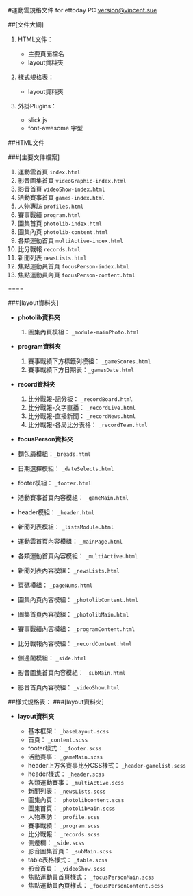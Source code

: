 #運動雲規格文件
for ettoday PC version@vincent.sue


##[文件大綱]

1. HTML文件：

	* 主要頁面檔名
	* layout資料夾 

2. 樣式規格表：

	* layout資料夾

3. 外掛Plugins：
	* slick.js
	* font-awesome 字型


##HTML文件

###[主要文件檔案]
1. 運動雲首頁 `index.html`
2. 影音圖集首頁 `videoGraphic-index.html`
3. 影音首頁 `videoShow-index.html`
4. 活動賽事首頁 `games-index.html`
5. 人物專訪 `profiles.html`
6. 賽事戰績 `program.html`
7. 圖集首頁 `photolib-index.html`
8. 圖集內頁 `photolib-content.html`
9. 各類運動首頁 `multiActive-index.html`
10. 比分戰報 `records.html`
11. 新聞列表 `newsLists.html`
12. 焦點運動員首頁 `focusPerson-index.html`
13. 焦點運動員內頁 `focusPerson-content.html`



====



###[layout資料夾]
	
* **photolib資料夾** 

	1. 圖集內頁模組： `_module-mainPhoto.html`

* **program資料夾** 

	1. 賽事戰績下方標籤列模組： `_gameScores.html`
	2. 賽事戰績下方日期表：`_gamesDate.html`

* **record資料夾**

	1. 比分戰報-記分板： `_recordBoard.html`
	2. 比分戰報-文字直播： `_recordLive.html`
	3. 比分戰報-直播新聞： `_recordNews.html`
	4. 比分戰報-各局比分表格： `_recordTeam.html`
	
* **focusPerson資料夾**



* 麵包屑模組：`_breads.html`
* 日期選擇模組： `_dateSelects.html`
* footer模組： `_footer.html`
* 活動賽事首頁內容模組： `_gameMain.html`
* header模組： `_header.html`
* 新聞列表模組： `_listsModule.html`
* 運動雲首頁內容模組： `_mainPage.html`
* 各類運動首頁內容模組： `_multiActive.html`
* 新聞列表內容模組： `_newsLists.html`
* 頁碼模組： `_pageNums.html`
* 圖集內頁內容模組： `_photolibContent.html`
* 圖集首頁內容模組： `_photolibMain.html`
* 賽事戰績內容模組： `_programContent.html`
* 比分戰報內容模組： `_recordContent.html`
* 側邊蘭模組： `_side.html`
* 影音圖集首頁內容模組： `_subMain.html`
* 影音首頁內容模組： `_videoShow.html`


##樣式規格表：
###[layout資料夾]
* **layout資料夾**

	* 基本框架： `_baseLayout.scss`
	* 首頁： `_content.scss`
	* footer樣式： `_footer.scss`
	* 活動賽事： `_gameMain.scss`
	* header上方各賽事比分CSS樣式： `_header-gamelist.scss`
	* header樣式： `_header.scss`
	* 各類運動賽事： `_multiActive.scss`
	* 新聞列表： `_newsLists.scss`
	* 圖集內頁： `_photolibcontent.scss`
	* 圖集首頁： `_photolibMain.scss`
	* 人物專訪： `_profile.scss`
	* 賽事戰績： `_program.scss`
	* 比分戰報： `_records.scss`
	* 側邊欄： `_side.scss`
	* 影音圖集首頁： `_subMain.scss`
	* table表格樣式： `_table.scss`
	* 影音首頁： `_videoShow.scss`
	* 焦點運動員首頁樣式： `_focusPersonMain.scss`
	* 焦點運動員內頁樣式： `_focusPersonContent.scss`
	



